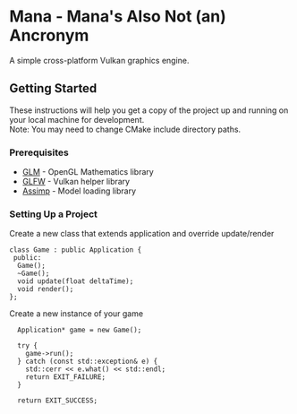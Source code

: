 # Mana - Mana's Also Not (an) Ancronym

A simple cross-platform Vulkan graphics engine.

## Getting Started

These instructions will help you get a copy of the project up and running on your local machine for development.<br/>
Note: You may need to change CMake include directory paths.

### Prerequisites

* [GLM](https://github.com/g-truc/glm) - OpenGL Mathematics library
* [GLFW](https://github.com/glfw/glfw) - Vulkan helper library
* [Assimp](https://github.com/assimp/assimp) - Model loading library

### Setting Up a Project

Create a new class that extends application and override update/render

```
class Game : public Application {
 public:
  Game();
  ~Game();
  void update(float deltaTime);
  void render();
};
```

Create a new instance of your game

```
  Application* game = new Game();

  try {
    game->run();
  } catch (const std::exception& e) {
    std::cerr << e.what() << std::endl;
    return EXIT_FAILURE;
  }

  return EXIT_SUCCESS;
```